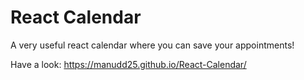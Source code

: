 # React Calendar

A very useful react calendar where you can save your appointments! 

Have a look: https://manudd25.github.io/React-Calendar/
